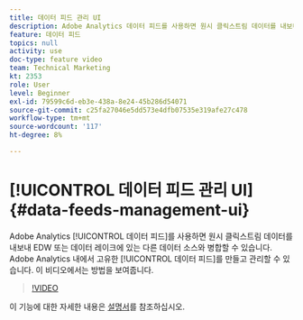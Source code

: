 ```yaml
---
title: 데이터 피드 관리 UI
description: Adobe Analytics 데이터 피드를 사용하면 원시 클릭스트림 데이터를 내보내 EDW 또는 데이터 레이크의 다른 데이터 소스와 병합할 수 있습니다. Adobe Analytics 내에서 고유한 데이터 피드를 만들고 관리할 수 있습니다. 이 비디오에서는 방법을 보여줍니다.
feature: 데이터 피드
topics: null
activity: use
doc-type: feature video
team: Technical Marketing
kt: 2353
role: User
level: Beginner
exl-id: 79599c6d-eb3e-438a-8e24-45b286d54071
source-git-commit: c25fa27046e5dd573e4dfb07535e319afe27c478
workflow-type: tm+mt
source-wordcount: '117'
ht-degree: 8%

---
```


# [!UICONTROL 데이터 피드 관리 UI] {#data-feeds-management-ui}

Adobe Analytics [!UICONTROL 데이터 피드]를 사용하면 원시 클릭스트림 데이터를 내보내 EDW 또는 데이터 레이크에 있는 다른 데이터 소스와 병합할 수 있습니다. Adobe Analytics 내에서 고유한 [!UICONTROL 데이터 피드]를 만들고 관리할 수 있습니다. 이 비디오에서는 방법을 보여줍니다.

>[!VIDEO](https://video.tv.adobe.com/v/25452/?quality=12)

이 기능에 대한 자세한 내용은 [설명서](https://experienceleague.adobe.com/docs/analytics/export/analytics-data-feed/df-manage-feeds.html?lang=en#)를 참조하십시오.
